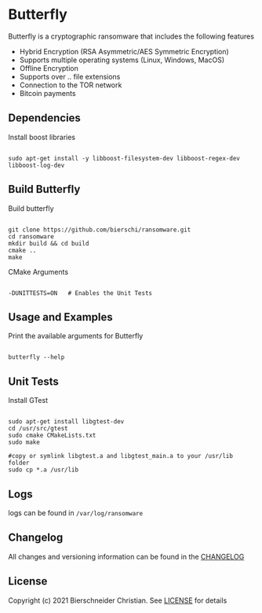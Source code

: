 # Butterfly
Butterfly is a cryptographic ransomware that includes the following features

- Hybrid Encryption (RSA Asymmetric/AES Symmetric Encryption)
- Supports multiple operating systems (Linux, Windows, MacOS)
- Offline Encryption
- Supports over .. file extensions
- Connection to the TOR network
- Bitcoin payments

## Dependencies

Install boost libraries
<pre><code>
sudo apt-get install -y libboost-filesystem-dev libboost-regex-dev libboost-log-dev
</code></pre>

## Build Butterfly

Build butterfly
<pre><code>
git clone https://github.com/bierschi/ransomware.git
cd ransomware
mkdir build && cd build
cmake ..
make
</code></pre>

CMake Arguments 
<pre><code>
-DUNITTESTS=ON   # Enables the Unit Tests
</code></pre>

## Usage and Examples

Print the available arguments for Butterfly
<pre><code>
butterfly --help
</code></pre>

## Unit Tests

Install GTest
<pre><code>
sudo apt-get install libgtest-dev
cd /usr/src/gtest
sudo cmake CMakeLists.txt
sudo make

#copy or symlink libgtest.a and libgtest_main.a to your /usr/lib folder
sudo cp *.a /usr/lib
</code></pre>

## Logs

logs can be found in `/var/log/ransomware`

## Changelog
All changes and versioning information can be found in the [CHANGELOG](https://github.com/bierschi/ransomware/CHANGELOG.rst)

## License
Copyright (c) 2021 Bierschneider Christian. See [LICENSE](https://github.com/bierschi/ransomware/blob/master/LICENSE)
for details